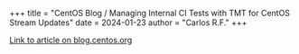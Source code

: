 +++
title = "CentOS Blog / Managing Internal CI Tests with TMT for CentOS Stream Updates"
date = 2024-01-23
author = "Carlos R.F."
+++

[Link to article on blog.centos.org](https://blog.centos.org/2024/01/managing-internal-ci-tests-with-tmt-for-centos-stream-updates/)
